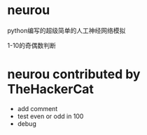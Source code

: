 # neurou
python编写的超级简单的人工神经网络模拟

1-10的奇偶数判断	

# neurou contributed by TheHackerCat
* add comment
* test even or odd in 100
* debug